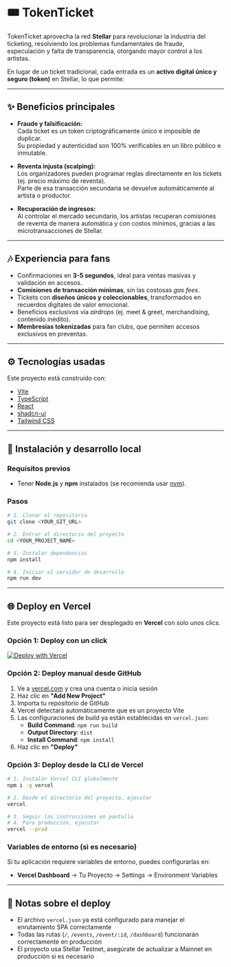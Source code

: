 # 🎟️ TokenTicket  

TokenTicket aprovecha la red **Stellar** para revolucionar la industria del ticketing, resolviendo los problemas fundamentales de fraude, especulación y falta de transparencia, otorgando mayor control a los artistas.  

En lugar de un ticket tradicional, cada entrada es un **activo digital único y seguro (token)** en Stellar, lo que permite:  

---

## ✨ Beneficios principales  

- **Fraude y falsificación:**  
  Cada ticket es un token criptográficamente único e imposible de duplicar.  
  Su propiedad y autenticidad son 100% verificables en un libro público e inmutable.  

- **Reventa injusta (scalping):**  
  Los organizadores pueden programar reglas directamente en los tickets (ej. precio máximo de reventa).  
  Parte de esa transacción secundaria se devuelve automáticamente al artista o productor.  

- **Recuperación de ingresos:**  
  Al controlar el mercado secundario, los artistas recuperan comisiones de reventa de manera automática y con costos mínimos, gracias a las microtransacciones de Stellar.  

---

## 🎶 Experiencia para fans  

- Confirmaciones en **3-5 segundos**, ideal para ventas masivas y validación en accesos.  
- **Comisiones de transacción mínimas**, sin las costosas *gas fees*.  
- Tickets con **diseños únicos y coleccionables**, transformados en recuerdos digitales de valor emocional.  
- Beneficios exclusivos vía *airdrops* (ej. meet & greet, merchandising, contenido inédito).  
- **Membresías tokenizadas** para fan clubs, que permiten accesos exclusivos en preventas.  

---

## ⚙️ Tecnologías usadas  

Este proyecto está construido con:  

- [Vite](https://vitejs.dev/)  
- [TypeScript](https://www.typescriptlang.org/)  
- [React](https://react.dev/)  
- [shadcn-ui](https://ui.shadcn.com/)  
- [Tailwind CSS](https://tailwindcss.com/)  

---

## 🚀 Instalación y desarrollo local  

### Requisitos previos  
- Tener **Node.js** y **npm** instalados (se recomienda usar [nvm](https://github.com/nvm-sh/nvm)).  

### Pasos  
```bash
# 1. Clonar el repositorio
git clone <YOUR_GIT_URL>

# 2. Entrar al directorio del proyecto
cd <YOUR_PROJECT_NAME>

# 3. Instalar dependencias
npm install

# 4. Iniciar el servidor de desarrollo
npm run dev
```

---

## 🌐 Deploy en Vercel

Este proyecto está listo para ser desplegado en **Vercel** con solo unos clics.

### Opción 1: Deploy con un click

[![Deploy with Vercel](https://vercel.com/button)](https://vercel.com/new/clone?repository-url=https://github.com/Ztellar/token-ticket-stellar)

### Opción 2: Deploy manual desde GitHub

1. Ve a [vercel.com](https://vercel.com) y crea una cuenta o inicia sesión
2. Haz clic en **"Add New Project"**
3. Importa tu repositorio de GitHub
4. Vercel detectará automáticamente que es un proyecto Vite
5. Las configuraciones de build ya están establecidas en `vercel.json`:
   - **Build Command**: `npm run build`
   - **Output Directory**: `dist`
   - **Install Command**: `npm install`
6. Haz clic en **"Deploy"**

### Opción 3: Deploy desde la CLI de Vercel

```bash
# 1. Instalar Vercel CLI globalmente
npm i -g vercel

# 2. Desde el directorio del proyecto, ejecutar
vercel

# 3. Seguir las instrucciones en pantalla
# 4. Para producción, ejecutar
vercel --prod
```

### Variables de entorno (si es necesario)

Si tu aplicación requiere variables de entorno, puedes configurarlas en:
- **Vercel Dashboard** → Tu Proyecto → Settings → Environment Variables

---

## 📝 Notas sobre el deploy

- El archivo `vercel.json` ya está configurado para manejar el enrutamiento SPA correctamente
- Todas las rutas (`/`, `/events`, `/event/:id`, `/dashboard`) funcionarán correctamente en producción
- El proyecto usa Stellar Testnet, asegúrate de actualizar a Mainnet en producción si es necesario

